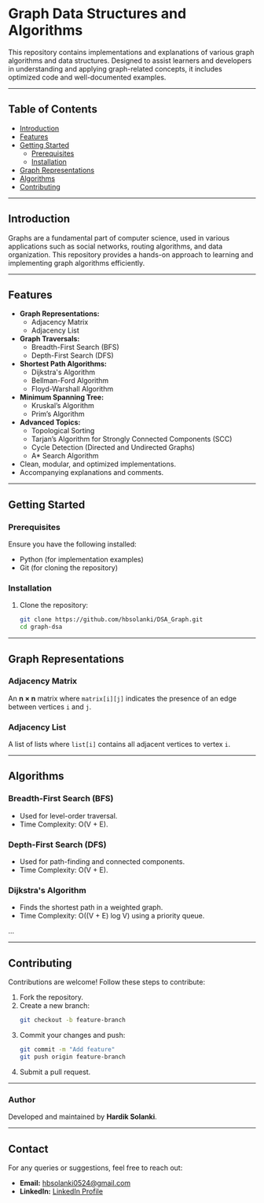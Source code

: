 # Graph Data Structures and Algorithms

This repository contains implementations and explanations of various graph algorithms and data structures. Designed to assist learners and developers in understanding and applying graph-related concepts, it includes optimized code and well-documented examples.

---

## Table of Contents

- [Introduction](#introduction)
- [Features](#features)
- [Getting Started](#getting-started)
  - [Prerequisites](#prerequisites)
  - [Installation](#installation)
- [Graph Representations](#graph-representations)
- [Algorithms](#algorithms)
- [Contributing](#contributing)

---

## Introduction

Graphs are a fundamental part of computer science, used in various applications such as social networks, routing algorithms, and data organization. This repository provides a hands-on approach to learning and implementing graph algorithms efficiently.

---

## Features

- **Graph Representations:**
  - Adjacency Matrix
  - Adjacency List
- **Graph Traversals:**
  - Breadth-First Search (BFS)
  - Depth-First Search (DFS)
- **Shortest Path Algorithms:**
  - Dijkstra's Algorithm
  - Bellman-Ford Algorithm
  - Floyd-Warshall Algorithm
- **Minimum Spanning Tree:**
  - Kruskal’s Algorithm
  - Prim’s Algorithm
- **Advanced Topics:**
  - Topological Sorting
  - Tarjan’s Algorithm for Strongly Connected Components (SCC)
  - Cycle Detection (Directed and Undirected Graphs)
  - A\* Search Algorithm
- Clean, modular, and optimized implementations.
- Accompanying explanations and comments.

---

## Getting Started

### Prerequisites

Ensure you have the following installed:

- Python (for implementation examples)
- Git (for cloning the repository)

### Installation

1. Clone the repository:
   ```bash
   git clone https://github.com/hbsolanki/DSA_Graph.git
   cd graph-dsa
   ```

---

## Graph Representations

### Adjacency Matrix

An **n × n** matrix where `matrix[i][j]` indicates the presence of an edge between vertices `i` and `j`.

### Adjacency List

A list of lists where `list[i]` contains all adjacent vertices to vertex `i`.

---

## Algorithms

### Breadth-First Search (BFS)

- Used for level-order traversal.
- Time Complexity: O(V + E).

### Depth-First Search (DFS)

- Used for path-finding and connected components.
- Time Complexity: O(V + E).

### Dijkstra's Algorithm

- Finds the shortest path in a weighted graph.
- Time Complexity: O((V + E) log V) using a priority queue.

...

---

## Contributing

Contributions are welcome! Follow these steps to contribute:

1. Fork the repository.
2. Create a new branch:
   ```bash
   git checkout -b feature-branch
   ```
3. Commit your changes and push:
   ```bash
   git commit -m "Add feature"
   git push origin feature-branch
   ```
4. Submit a pull request.

---

### Author

Developed and maintained by **Hardik Solanki**.

---

## Contact

For any queries or suggestions, feel free to reach out:

- **Email:** hbsolanki0524@gmail.com
- **LinkedIn:** [LinkedIn Profile](https://www.linkedin.com/in/hbsolanki/)

